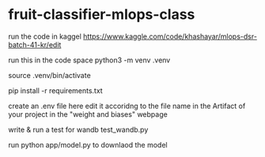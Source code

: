 # fruit-classifier-mlops-class



run the code in kaggel
https://www.kaggle.com/code/khashayar/mlops-dsr-batch-41-kr/edit

run this in the code space
python3 -m venv .venv

source .venv/bin/activate

pip install -r requirements.txt

create an .env file here
edit it accoridng to the file name in the Artifact of your project in the "weight and biases" webpage


write & run a test for wandb test_wandb.py


run python app/model.py
to downlaod the model
